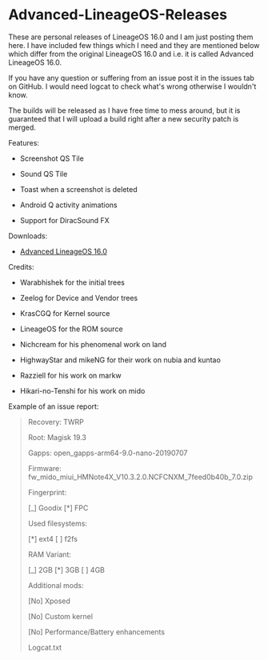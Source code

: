# Advanced-LineageOS-Releases

These are personal releases of LineageOS 16.0 and I am just posting them here. I have included few things which I need and they are mentioned below which differ from the original LineageOS 16.0 and i.e. it is called Advanced LineageOS 16.0.

If you have any question or suffering from an issue post it in the issues tab on GitHub. I would need logcat to check what's wrong otherwise I wouldn't know. 

The builds will be released as I have free time to mess around, but it is guaranteed that I will upload a build right after a new security patch is merged.

Features:

- Screenshot QS Tile

- Sound QS Tile

- Toast when a screenshot is deleted

- Android Q activity animations 

- Support for DiracSound FX 

Downloads:

- [Advanced LineageOS 16.0](https://github.com/davidtrpcevski/Advanced-LineageOS-Releases/releases)

Credits:

- Warabhishek for the initial trees

- Zeelog for Device and Vendor trees

- KrasCGQ for Kernel source

- LineageOS for the ROM source

- Nichcream for his phenomenal work on land

- HighwayStar and mikeNG for their work on nubia and kuntao 

- Razziell for his work on markw

- Hikari-no-Tenshi for his work on mido

Example of an issue report:
>
>Recovery: TWRP
>
>Root: Magisk 19.3
>
>Gapps: open_gapps-arm64-9.0-nano-20190707
>
>Firmware: fw_mido_miui_HMNote4X_V10.3.2.0.NCFCNXM_7feed0b40b_7.0.zip
>
>
>Fingerprint:
>
>[_] Goodix [*] FPC
>
>Used filesystems:
>
>[*] ext4 [ ] f2fs
>
>RAM Variant:
>
>[_] 2GB [*] 3GB [ ] 4GB
>
>Additional mods:
>
>[No] Xposed
>
>[No] Custom kernel
>
>[No] Performance/Battery enhancements
>
>
>Logcat.txt
>
